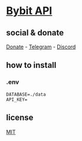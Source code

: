 # [Bybit API](https://bybit-exchange.github.io/docs/v5/intro)

## social & donate

[Donate](https://link.mercadopago.com.br/brtmvdl) - [Telegram](https://t.me/+KRmg5MlqgMk0MTg5) - [Discord](https://discord.gg/4JFAWPYs)

## how to install

### .env

```
DATABASE=./data
API_KEY=

```

## license

[MIT](./LICENSE)
